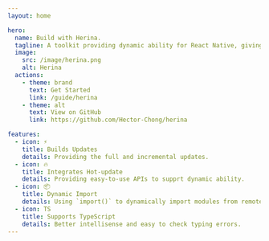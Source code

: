 ```yaml
---
layout: home

hero:
  name: Build with Herina.
  tagline: A toolkit providing dynamic ability for React Native, giving easy-to-use APIs to integrate hot-update into your App.
  image:
    src: /image/herina.png
    alt: Herina
  actions:
    - theme: brand
      text: Get Started
      link: /guide/herina
    - theme: alt
      text: View on GitHub
      link: https://github.com/Hector-Chong/herina

features:
  - icon: ⚡️
    title: Builds Updates
    details: Providing the full and incremental updates.
  - icon: 🔥
    title: Integrates Hot-update
    details: Providing easy-to-use APIs to supprt dynamic ability.
  - icon: 📦
    title: Dynamic Import
    details: Using `import()` to dynamically import modules from remote
  - icon: TS
    title: Supports TypeScript
    details: Better intellisense and easy to check typing errors.
---
```

